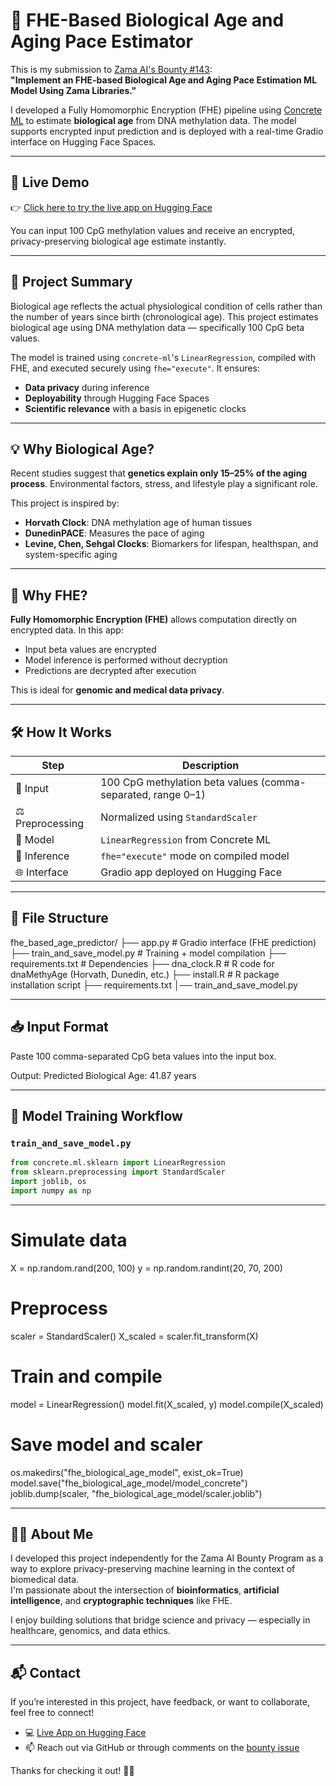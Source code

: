 # 🧬 FHE-Based Biological Age and Aging Pace Estimator

This is my submission to [Zama AI's Bounty #143](https://github.com/zama-ai/bounty-program/issues/143):  
**"Implement an FHE-based Biological Age and Aging Pace Estimation ML Model Using Zama Libraries."**

I developed a Fully Homomorphic Encryption (FHE) pipeline using [Concrete ML](https://github.com/zama-ai/concrete-ml) to estimate **biological age** from DNA methylation data. The model supports encrypted input prediction and is deployed with a real-time Gradio interface on Hugging Face Spaces.

---

## 🚀 Live Demo

👉 [Click here to try the live app on Hugging Face](https://huggingface.co/spaces/CAT-ROM/fhe-biological-age-predictor)

You can input 100 CpG methylation values and receive an encrypted, privacy-preserving biological age estimate instantly.

---

## 📌 Project Summary

Biological age reflects the actual physiological condition of cells rather than the number of years since birth (chronological age). This project estimates biological age using DNA methylation data — specifically 100 CpG beta values.

The model is trained using `concrete-ml`'s `LinearRegression`, compiled with FHE, and executed securely using `fhe="execute"`. It ensures:
- **Data privacy** during inference
- **Deployability** through Hugging Face Spaces
- **Scientific relevance** with a basis in epigenetic clocks

---

## 💡 Why Biological Age?

Recent studies suggest that **genetics explain only 15–25% of the aging process**. Environmental factors, stress, and lifestyle play a significant role.

This project is inspired by:

- **Horvath Clock**: DNA methylation age of human tissues
- **DunedinPACE**: Measures the pace of aging
- **Levine, Chen, Sehgal Clocks**: Biomarkers for lifespan, healthspan, and system-specific aging

---

## 🔐 Why FHE?

**Fully Homomorphic Encryption (FHE)** allows computation directly on encrypted data. In this app:
- Input beta values are encrypted
- Model inference is performed without decryption
- Predictions are decrypted after execution

This is ideal for **genomic and medical data privacy**.

---

## 🛠️ How It Works

| Step | Description |
|------|-------------|
| 🧬 Input | 100 CpG methylation beta values (comma-separated, range 0–1) |
| ⚖️ Preprocessing | Normalized using `StandardScaler` |
| 🧠 Model | `LinearRegression` from Concrete ML |
| 🔐 Inference | `fhe="execute"` mode on compiled model |
| 🌐 Interface | Gradio app deployed on Hugging Face |

---

## 📂 File Structure
fhe_based_age_predictor/
├── app.py # Gradio interface (FHE prediction)
├── train_and_save_model.py # Training + model compilation
├── requirements.txt # Dependencies
├── dna_clock.R # R code for dnaMethyAge (Horvath, Dunedin, etc.)
├── install.R # R package installation script
├── requirements.txt
│── train_and_save_model.py


---

## 📥 Input Format

Paste 100 comma-separated CpG beta values into the input box.

Output: Predicted Biological Age: 41.87 years


---

## 🧪 Model Training Workflow

### `train_and_save_model.py`

```python
from concrete.ml.sklearn import LinearRegression
from sklearn.preprocessing import StandardScaler
import joblib, os
import numpy as np
```
---

# Simulate data
X = np.random.rand(200, 100)
y = np.random.randint(20, 70, 200)

# Preprocess
scaler = StandardScaler()
X_scaled = scaler.fit_transform(X)

# Train and compile
model = LinearRegression()
model.fit(X_scaled, y)
model.compile(X_scaled)

# Save model and scaler
os.makedirs("fhe_biological_age_model", exist_ok=True)
model.save("fhe_biological_age_model/model_concrete")
joblib.dump(scaler, "fhe_biological_age_model/scaler.joblib")

---

## 👩‍💻 About Me

I developed this project independently for the Zama AI Bounty Program as a way to explore privacy-preserving machine learning in the context of biomedical data.  
I'm passionate about the intersection of **bioinformatics**, **artificial intelligence**, and **cryptographic techniques** like FHE.

I enjoy building solutions that bridge science and privacy — especially in healthcare, genomics, and data ethics.

---

## 📬 Contact

If you’re interested in this project, have feedback, or want to collaborate, feel free to connect!

- 💻 [Live App on Hugging Face](https://huggingface.co/spaces/CAT-ROM/fhe-biological-age-predictor)
- 📫 Reach out via GitHub or through comments on the [bounty issue](https://github.com/zama-ai/bounty-program/issues/143)

Thanks for checking it out! 🧬🔐








